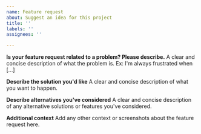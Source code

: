 ```yaml
---
name: Feature request
about: Suggest an idea for this project
title: ''
labels: ''
assignees: ''

---
```


<!-- This is given as guidelines. Feel free to remove or add sections to fit your specific feature request. But please keep in mind that the more informations we have the easier it will be to come up with the right solution for your needs! -->

**Is your feature request related to a problem? Please describe.**
A clear and concise description of what the problem is. Ex: I'm always frustrated when [...]

**Describe the solution you'd like**
A clear and concise description of what you want to happen.

**Describe alternatives you've considered**
A clear and concise description of any alternative solutions or features you've considered.

**Additional context**
Add any other context or screenshots about the feature request here.
